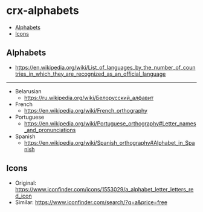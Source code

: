 # crx-alphabets

- [Alphabets](#alphabets)
- [Icons](#icons)

## Alphabets

- https://en.wikipedia.org/wiki/List_of_languages_by_the_number_of_countries_in_which_they_are_recognized_as_an_official_language

---

- Belarusian
  - https://ru.wikipedia.org/wiki/Белорусский_алфавит
- French
  - https://en.wikipedia.org/wiki/French_orthography
- Portuguese
  - https://en.wikipedia.org/wiki/Portuguese_orthography#Letter_names_and_pronunciations
- Spanish
  - https://en.wikipedia.org/wiki/Spanish_orthography#Alphabet_in_Spanish

## Icons

- Original: https://www.iconfinder.com/icons/1553029/a_alphabet_letter_letters_red_icon
- Similar: https://www.iconfinder.com/search/?q=a&price=free
